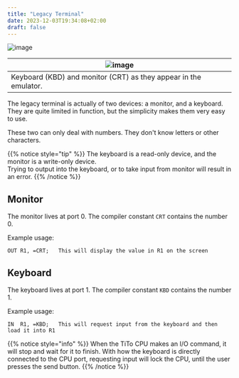 ```yaml
---
title: "Legacy Terminal"
date: 2023-12-03T19:34:08+02:00
draft: false
---
```


![image](../img/dev_legacyterm.png)


| ![image](dev_legacyterm_example.png)                             |
| ---------------------------------------------------------------- |
| Keyboard (KBD) and monitor (CRT) as they appear in the emulator. |

The legacy terminal is actually of two devices: a monitor, and a keyboard. They are quite limited in function, but the simplicity makes them very easy to use.

These two can only deal with numbers. They don't know letters or other characters.


{{% notice style="tip" %}}
The keyboard is a read-only device, and the monitor is a write-only device.  
Trying to output into the keyboard, or to take input from monitor will result in an error.
{{% /notice %}}

## Monitor
The monitor lives at port 0. The compiler constant `CRT` contains the number 0.

Example usage:
```
OUT R1, =CRT;   This will display the value in R1 on the screen
```

## Keyboard
The keyboard lives at port 1. The compiler constant `KBD` contains the number 1.

Example usage:
```
IN  R1, =KBD;   This will request input from the keyboard and then load it into R1
```

{{% notice style="info" %}}
When the TiTo CPU makes an I/O command, it will stop and wait for it to finish. With how the keyboard is directly connected to the CPU port, requesting input will lock the CPU, until the user presses the send button.
{{% /notice %}}
